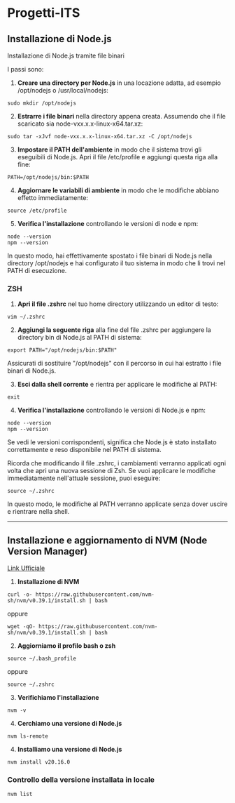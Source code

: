 # Progetti-ITS

## Installazione di Node.js

Installazione di Node.js tramite file binari

I passi sono:

1. **Creare una directory per Node.js** in una locazione adatta, ad esempio /opt/nodejs o /usr/local/nodejs:
   
```
sudo mkdir /opt/nodejs
```

2. **Estrarre i file binari** nella directory appena creata. Assumendo che il file scaricato sia node-vxx.x.x-linux-x64.tar.xz:

```
sudo tar -xJvf node-vxx.x.x-linux-x64.tar.xz -C /opt/nodejs
```

3. **Impostare il PATH dell'ambiente** in modo che il sistema trovi gli eseguibili di Node.js. Apri il file /etc/profile e aggiungi questa riga alla fine:

```
PATH=/opt/nodejs/bin:$PATH
```

4. **Aggiornare le variabili di ambiente** in modo che le modifiche abbiano effetto immediatamente:

```
source /etc/profile
```

5. **Verifica l'installazione** controllando le versioni di node e npm:

```
node --version
npm --version
```

In questo modo, hai effettivamente spostato i file binari di Node.js nella directory /opt/nodejs e hai configurato il tuo sistema in modo che li trovi nel PATH di esecuzione.


### ZSH

1. **Apri il file .zshrc** nel tuo home directory utilizzando un editor di testo:

```
vim ~/.zshrc
```

2. **Aggiungi la seguente riga** alla fine del file .zshrc per aggiungere la directory bin di Node.js al PATH di sistema:

```
export PATH="/opt/nodejs/bin:$PATH"
```

Assicurati di sostituire "/opt/nodejs" con il percorso in cui hai estratto i file binari di Node.js.


3. **Esci dalla shell corrente** e rientra per applicare le modifiche al PATH:

```
exit
```

4. **Verifica l'installazione** controllando le versioni di Node.js e npm:

```
node --version
npm --version
```

Se vedi le versioni corrispondenti, significa che Node.js è stato installato correttamente e reso disponibile nel PATH di sistema.

Ricorda che modificando il file .zshrc, i cambiamenti verranno applicati ogni volta che apri una nuova sessione di Zsh. Se vuoi applicare le modifiche immediatamente nell'attuale sessione, puoi eseguire:

```
source ~/.zshrc
```

In questo modo, le modifiche al PATH verranno applicate senza dover uscire e rientrare nella shell.

---

## Installazione e aggiornamento di NVM (Node Version Manager)

[Link Ufficiale](https://github.com/nvm-sh/nvm?tab=readme-ov-file "NVM")

1. **Installazione di NVM**

```
curl -o- https://raw.githubusercontent.com/nvm-sh/nvm/v0.39.1/install.sh | bash
```
oppure
```
wget -qO- https://raw.githubusercontent.com/nvm-sh/nvm/v0.39.1/install.sh | bash
```

2. **Aggiorniamo il profilo bash o zsh**

```
source ~/.bash_profile
```
oppure
```
source ~/.zshrc
```

3. **Verifichiamo l'installazione**

```
nvm -v
```

4. **Cerchiamo una versione di Node.js**

```
nvm ls-remote
```

4. **Installiamo una versione di Node.js**

```
nvm install v20.16.0
```

### Controllo della versione installata in locale
```
nvm list
```